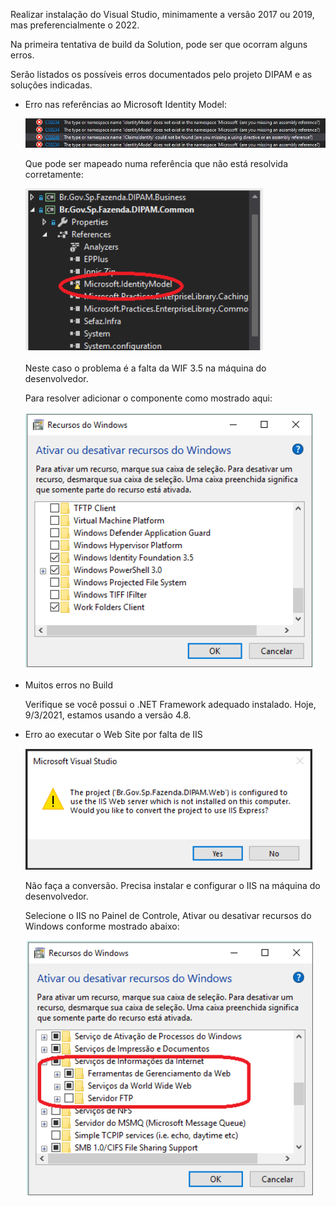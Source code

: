 Realizar instalação do Visual Studio, minimamente a versão 2017 ou 2019, mas preferencialmente o 2022.

Na primeira tentativa de build da Solution, pode ser que ocorram alguns erros.

Serão listados os possíveis erros documentados pelo projeto DIPAM e as soluções indicadas.

- Erro nas referências ao Microsoft Identity Model:

  ![Imagem_08.png](/.attachments/Imagem_08-60de0c06-fa6b-4a02-87db-69d970a3c805.png)

  Que pode ser mapeado numa referência que não está resolvida corretamente:


  ![Imagem_09.png](/.attachments/Imagem_09-2524db1b-8776-441f-b74e-4969e5ee68a1.png)

  Neste caso o problema é a falta da WIF 3.5 na máquina do desenvolvedor.

  Para resolver adicionar o componente como mostrado aqui:

  ![Imagem_10.png](/.attachments/Imagem_10-a8178f83-6621-4bf0-9b6a-554f4f036e3e.png)

- Muitos erros no Build

  Verifique se você possui o .NET Framework adequado instalado. Hoje, 9/3/2021, estamos usando a versão 4.8.

- Erro ao executar o Web Site por falta de IIS

  ![Imagem_11.png](/.attachments/Imagem_11-937181a8-7173-4217-b456-1a271ba4ac70.png)

   Não faça a conversão. Precisa instalar e configurar o IIS na máquina do desenvolvedor.

    Selecione o IIS no Painel de Controle, Ativar ou desativar recursos do Windows conforme mostrado abaixo:



  ![Imagem_12.png](/.attachments/Imagem_12-bc692f8c-375d-428e-bd45-9d1f36d638cb.png)